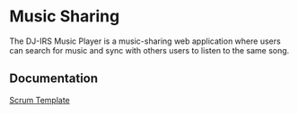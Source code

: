 # Music Sharing
The DJ-IRS Music Player is a music-sharing web application where users can search for music and sync with others users to listen to the same song.

## Documentation
[Scrum Template](https://docs.google.com/spreadsheets/d/1nhRw-kVF4KX5-mIonh-vHwY4g8o0PF9JAonYF4kTRXc/edit?usp=sharing)

